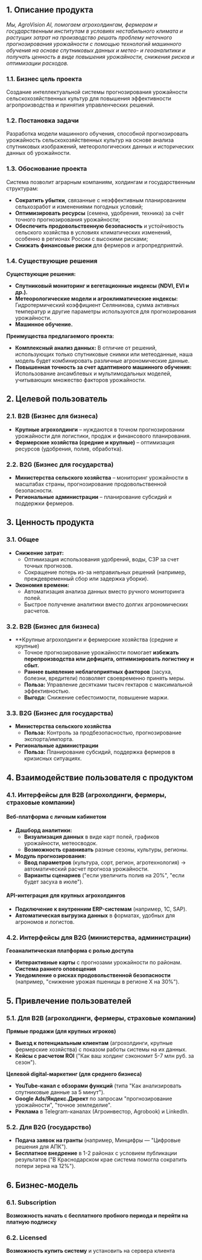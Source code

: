 ## 1. Описание продукта

*Мы, AgroVision AI,  помогаем агрохолдингам, фермерам и государственным институтам в условиях нестабильного климата и растущих затрат на производство решать проблему неточного прогнозирования урожайности с помощью технологий машинного обучения на основе спутниковых данных и метео- и геоаналитики и получать ценность в виде повышения урожайности, снижения рисков и оптимизации расходов.*

### 1.1. Бизнес цель проекта

Создание интеллектуальной системы прогнозирования урожайности сельскохозяйственных культур для повышения эффективности агропроизводства и принятия управленческих решений.

### 1.2. Постановка задачи

Разработка модели машинного обучения, способной прогнозировать урожайность сельскохозяйственных культур на основе анализа спутниковых изображений, метеорологических данных и исторических данных об урожайности. 

### 1.3. Обоснование проекта 

Система позволит аграрным компаниям, холдингам и государственным структурам:
- **Сократить убытки**, связанные с неэффективным планированием сельхозработ и изменениями погодных условий;
- **Оптимизировать ресурсы** (семена, удобрения, техника) за счёт точного прогнозирования урожайности;
- **Обеспечить продовольственную безопасность** и устойчивость сельского хозяйства в условиях климатических изменений, особенно в регионах России с высокими рисками;
- **Снижать финансовые риски** для фермеров и агропредприятий.

### 1.4. Существующие решения

**Существующие решения:**
- **Спутниковый мониторинг и вегетационные индексы (NDVI, EVI и др.).**
- **Метеорологические модели и агроклиматические индексы:** Гидротермический коэффициент Селянинова, сумма активных температур и другие параметры используются для прогнозирования урожайности.
- **Машинное обучение.**

**Преимущества предлагаемого проекта:**
- **Комплексный анализ данных:** В отличие от решений, использующих только спутниковые снимки или метеоданные, наша модель будет комбинировать различные агрономические данные.
- **Повышенная точность за счет адаптивного машинного обучения:** Использование ансамблевых и мультимодальных моделей, учитывающих множество факторов урожайности.


## 2. Целевой пользователь

### 2.1. B2B (Бизнес для бизнеса)

- **Крупные агрохолдинги** – нуждаются в точном прогнозировании урожайности для логистики, продаж и финансового планирования.
- **Фермерские хозяйства (средние и крупные)** – оптимизация ресурсов (удобрения, полив, обработка).

### 2.2. B2G (Бизнес для государства)

- **Министерства сельского хозяйства** – мониторинг урожайности в масштабах страны, прогнозирование продовольственной безопасности.
- **Региональные администрации** – планирование субсидий и поддержки фермеров.


## 3. Ценность продукта

### 3.1. Общее

- **Снижение затрат:**
    - Оптимизация использования удобрений, воды, СЗР за счет точных прогнозов.
    - Сокращение потерь из-за неправильных решений (например, преждевременный сбор или задержка уборки).
- **Экономия времени:**
    - Автоматизация анализа данных вместо ручного мониторинга полей.
    - Быстрое получение аналитики вместо долгих агрономических расчетов.

### 3.2. B2B (Бизнес для бизнеса)

- **Крупные агрохолдинги и фермерские хозяйства (средние и крупные)
	 - Точное прогнозирование урожайности помогает **избежать перепроизводства или дефицита, оптимизировать логистику и сбыт.**
	 - **Раннее выявление неблагоприятных факторов** (засуха, болезни, вредители) позволяет своевременно принять меры.
    - **Польза:** Управление десятками тысяч гектаров с максимальной эффективностью.
    - **Выгода:** Снижение себестоимости, повышение маржи.

### 3.3. B2G (Бизнес для государства)

- **Министерства сельского хозяйства**
    - **Польза:** Контроль за продбезопасностью, прогнозирование экспорта/импорта.
- **Региональные администрации**
    - **Польза:** Планирование субсидий, поддержка фермеров в кризисных ситуациях.


## 4. Взаимодействие пользователя с продуктом

### 4.1. Интерфейсы для B2B (агрохолдинги, фермеры, страховые компании)

#### Веб-платформа с личным кабинетом
- **Дашборд аналитики:**
	- **Визуализация данных** в виде карт полей, графиков урожайности, метеосводок.
    - **Возможность сравнивать** разные сезоны, культуры, регионы.
- **Модуль прогнозирования:**
    - **Ввод параметров** (культура, сорт, регион, агротехнология) → автоматический расчет прогноза урожайности.
    - **Варианты сценариев** ("если увеличить полив на 20%", "если будет засуха в июле").

#### API-интеграция для крупных агрохолдингов
- **Подключение к внутренним ERP-системам** (например, 1С, SAP).
- **Автоматическая выгрузка данных** в форматах, удобных для агрономов и логистов.

### 4.2. Интерфейсы для B2G (министерства, администрации)

**Геоаналитическая платформа с ролью доступа**
- **Интерактивные карты** с прогнозами урожайности по районам.
**Система раннего оповещения**
- **Уведомление о рисках продовольственной безопасности** (например, "снижение урожая пшеницы в регионе X на 30%").


## 5. Привлечение пользователей

### 5.1. Для B2B (агрохолдинги, фермеры, страховые компании)

**Прямые продажи (для крупных игроков)**
- **Выезд к потенциальным клиентам** (агрохолдинги, крупные фермерские хозяйства) с показом работы системы на их данных.
- **Кейсы с расчетом ROI** ("Как ваш холдинг сэкономит 5-7 млн руб. за сезон").

**Целевой digital-маркетинг (для среднего бизнеса)**
- **YouTube-канал с обзорами функций** (типа "Как анализировать спутниковые данные за 5 минут").
- **Google Ads/Яндекс.Директ** по запросам "прогнозирование урожайности", "точное земледелие".
- **Реклама** в Telegram-каналах (Агроинвестор, Agrobook) и LinkedIn.

### 5.2. Для B2G (государство)
- **Подача заявок на гранты** (например, Минцифры — "Цифровые решения для АПК").
- **Бесплатное внедрение** в 1-2 районах с условием публикации результатов ("В Краснодарском крае система помогла сократить потери зерна на 12%").


## 6. Бизнес-модель

### 6.1. Subscription
**Возможность начать с бесплатного пробного периода и перейти на платную подписку**

### 6.2. Licensed
**Возможность купить систему** и установить на сервера клиента
